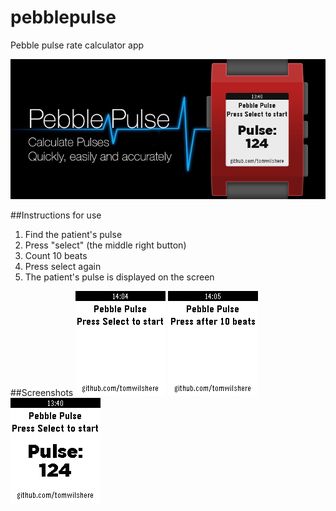 pebblepulse
===========
Pebble pulse rate calculator app

![](images/header.png)

##Instructions for use

1. Find the patient's pulse 
2. Press "select" (the middle right button)
3. Count 10 beats
4. Press select again
5. The patient's pulse is displayed on the screen

##Screenshots
![](screenshots/1.png) 
![](screenshots/2.png) 
![](screenshots/3.png) 
